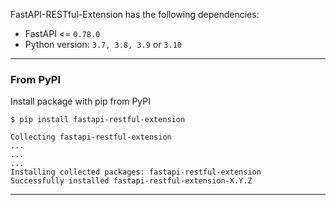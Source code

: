 FastAPI-RESTful-Extension has the following dependencies:

- FastAPI <= `0.78.0`
- Python version: `3.7, 3.8, 3.9` or `3.10`

---

### From PyPI
Install package with pip from PyPI

```console
$ pip install fastapi-restful-extension

Collecting fastapi-restful-extension
...
...
...
Installing collected packages: fastapi-restful-extension
Successfully installed fastapi-restful-extension-X.Y.Z
```

---
